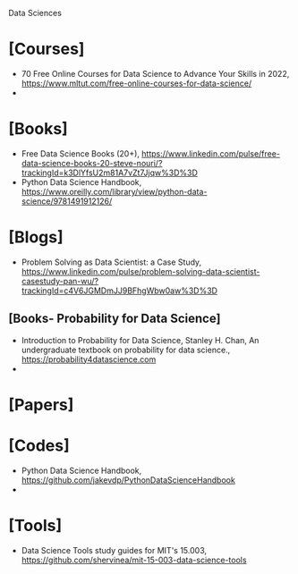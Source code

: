 Data Sciences

# [Courses]
+ 70 Free Online Courses for Data Science to Advance Your Skills in 2022, https://www.mltut.com/free-online-courses-for-data-science/
+ 



# [Books]
+ Free Data Science Books (20+), https://www.linkedin.com/pulse/free-data-science-books-20-steve-nouri/?trackingId=k3DlYfsU2m81A7vZt7Jjqw%3D%3D
+ Python Data Science Handbook, https://www.oreilly.com/library/view/python-data-science/9781491912126/
# [Blogs]
+ Problem Solving as Data Scientist: a Case Study, https://www.linkedin.com/pulse/problem-solving-data-scientist-casestudy-pan-wu/?trackingId=c4V6JGMDmJJ9BFhgWbw0aw%3D%3D


## [Books- Probability for Data Science]
+ Introduction to Probability for Data Science, Stanley H. Chan, An undergraduate textbook on probability for data science., https://probability4datascience.com
+ 

# [Papers]


# [Codes]
+ Python Data Science Handbook, https://github.com/jakevdp/PythonDataScienceHandbook
+ 

# [Tools]
+ Data Science Tools study guides for MIT's 15.003, https://github.com/shervinea/mit-15-003-data-science-tools

